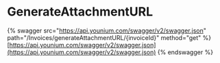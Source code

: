 # GenerateAttachmentURL

{% swagger src="https://api.younium.com/swagger/v2/swagger.json" path="/Invoices/generateAttachmentURL/{invoiceId}" method="get" %}
[https://api.younium.com/swagger/v2/swagger.json](https://api.younium.com/swagger/v2/swagger.json)
{% endswagger %}
